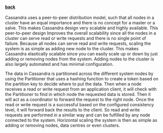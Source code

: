 #### [back](admin_main.md)


Cassandra uses a peer-to-peer distribution model, such that all nodes in a cluster have an equal importance and there is no concept for a master or a salve. This makes Cassandra design very scalable and highly available. This peer-to-peer design Improves the overall scalability since all the nodes in a cluster can serve read or write requests and there is no single point of failure.  Because all nodes can serve read and write requests, scaling the system is as simple as adding new node to the cluster. This makes Cassandra elastically scalable since you can easily scale up or down by just adding or removing nodes from the system.  Adding nodes to the cluster is also largely automated and has minimal configuration.  

The data in Cassandra is partitioned across the different system nodes by using the Partitioner that uses a hashing function to create a token based on the partition key to decide where to put the data. Then when a node receives a read or write request from an application client, it will check with the Partitioner to find in which node the requested data is stored. Then it will act as a coordinator to forward the request to the right node. Once the read or write request is a successful based on the configured consistency level, it will forward back the results to the client. So read and write requests are performed in a similar way and can be fulfilled by any node connected to the system. Horizontal scaling the system is then as simple as adding or removing nodes, data centres or even clusters. 